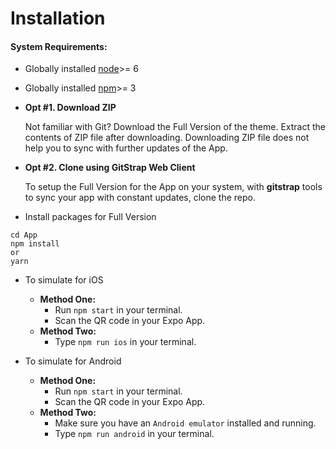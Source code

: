 
# Installation
#### System Requirements:

 * Globally installed [node](https://nodejs.org/en/)>= 6 
 * Globally installed [npm](https://www.npmjs.com/)>= 3


* **Opt #1. Download ZIP**

    Not familiar with Git?
    Download the Full Version of the theme.
    Extract the contents of ZIP file after downloading.
    Downloading ZIP file does not help you to sync with further updates of the App.


* **Opt #2. Clone using GitStrap Web Client**

    To setup the Full Version for the App on your system, with **gitstrap** tools to sync your app with constant updates, clone the repo.

* Install packages for Full Version
```
cd App
npm install
or
yarn
```

* To simulate for iOS
  * **Method One:**
    * Run ``` npm start ``` in your terminal.
    * Scan the QR code in your Expo App.
  * **Method Two:**
    * Type ``` npm run ios ``` in your terminal.


* To simulate for Android

  * **Method One:**
    * Run ``` npm start ``` in your terminal.
    * Scan the QR code in your Expo App.
  * **Method Two:**
    * Make sure you have an ``` Android emulator ``` installed and running.
    * Type ``` npm run android ``` in your terminal.


